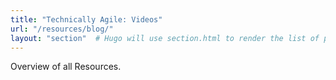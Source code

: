 ```yaml
---
title: "Technically Agile: Videos"
url: "/resources/blog/"
layout: "section"  # Hugo will use section.html to render the list of pages
---
```

Overview of all Resources.
